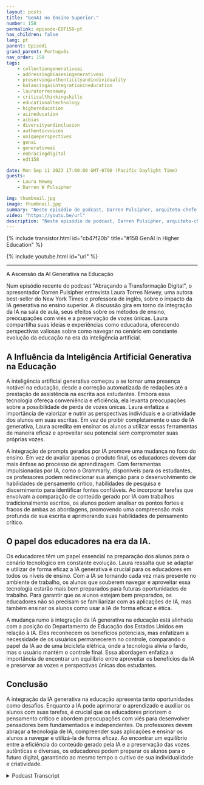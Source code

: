 ```yaml
---
layout: posts
title: "GenAI no Ensino Superior."
number: 158
permalink: episode-EDT158-pt
has_children: false
lang: pt
parent: Episodi
grand_parent: Português
nav_order: 158
tags:
    - collectiongenerativeai
    - addressingbiasesingenerativeai
    - preservingauthenticityandindividuality
    - balancingaiintegrationineducation
    - lauratorresnewey
    - criticalthinkingskills
    - educationaltechnology
    - highereducation
    - aiineducation
    - aibias
    - diversityandinclusion
    - authenticvoices
    - uniqueperspectives
    - genai
    - generativeai
    - embracingdigital
    - edt158

date: Mon Sep 11 2023 17:00:00 GMT-0700 (Pacific Daylight Time)
guests:
    - Laura Newey
    - Darren W Pulsipher

img: thumbnail.jpg
image: thumbnail.jpg
summary: "Neste episódio de podcast, Darren Pulsipher, arquiteto-chefe de soluções do setor público na Intel, entrevista Laura Torres Newey, autora best-seller do New York Times e professora universitária, sobre o impacto da inteligência artificial generativa no ensino superior. Este episódio aprofunda-se nos desafios e oportunidades apresentados pela integração da inteligência artificial generativa na sala de aula, destacando a necessidade de habilidades de pensamento crítico, as preocupações com viés e garantir a preservação de vozes únicas."
video: "https://youtu.be/url"
description: "Neste episódio de podcast, Darren Pulsipher, arquiteto-chefe de soluções do setor público na Intel, entrevista Laura Torres Newey, autora best-seller do New York Times e professora universitária, sobre o impacto da inteligência artificial generativa no ensino superior. Este episódio aprofunda-se nos desafios e oportunidades apresentados pela integração da inteligência artificial generativa na sala de aula, destacando a necessidade de habilidades de pensamento crítico, as preocupações com viés e garantir a preservação de vozes únicas."
---
```


<div>
{% include transistor.html id="cb47f20b" title="#158 GenAI in Higher Education" %}

{% include youtube.html id="url" %}
</div>

---

A Ascensão da AI Generativa na Educação

Num episódio recente do podcast "Abraçando a Transformação Digital", o apresentador Darren Pulsipher entrevista Laura Torres Newey, uma autora best-seller do New York Times e professora de inglês, sobre o impacto da IA generativa no ensino superior. A discussão gira em torno da integração da IA na sala de aula, seus efeitos sobre os métodos de ensino, preocupações com viés e a preservação de vozes únicas. Laura compartilha suas ideias e experiências como educadora, oferecendo perspectivas valiosas sobre como navegar no cenário em constante evolução da educação na era da inteligência artificial.

## A Influência da Inteligência Artificial Generativa na Educação

A inteligência artificial generativa começou a se tornar uma presença notável na educação, desde a correção automatizada de redações até a prestação de assistência na escrita aos estudantes. Embora essa tecnologia ofereça conveniência e eficiência, ela levanta preocupações sobre a possibilidade de perda de vozes únicas. Laura enfatiza a importância de valorizar e nutrir as perspectivas individuais e a criatividade dos alunos em suas escritas. Em vez de proibir completamente o uso de IA generativa, Laura acredita em ensinar os alunos a utilizar essas ferramentas de maneira eficaz e aproveitar seu potencial sem comprometer suas próprias vozes.

A integração de prompts gerados por IA promove uma mudança no foco do ensino. Em vez de avaliar apenas o produto final, os educadores devem dar mais ênfase ao processo de aprendizagem. Com ferramentas impulsionadas por IA, como o Grammarly, disponíveis para os estudantes, os professores podem redirecionar sua atenção para o desenvolvimento de habilidades de pensamento crítico, habilidades de pesquisa e discernimento para identificar fontes confiáveis. Ao incorporar tarefas que envolvam a comparação de conteúdo gerado por IA com trabalhos tradicionalmente escritos, os alunos podem analisar os pontos fortes e fracos de ambas as abordagens, promovendo uma compreensão mais profunda de sua escrita e aprimorando suas habilidades de pensamento crítico.

## O papel dos educadores na era da IA.

Os educadores têm um papel essencial na preparação dos alunos para o cenário tecnológico em constante evolução. Laura ressalta que se adaptar e utilizar de forma eficaz a IA generativa é crucial para os educadores em todos os níveis de ensino. Com a IA se tornando cada vez mais presente no ambiente de trabalho, os alunos que souberem navegar e aproveitar essa tecnologia estarão mais bem preparados para futuras oportunidades de trabalho. Para garantir que os alunos estejam bem preparados, os educadores não só precisam se familiarizar com as aplicações de IA, mas também ensinar os alunos como usar a IA de forma eficaz e ética.

A mudança rumo à integração da IA generativa na educação está alinhada com a posição do Departamento de Educação dos Estados Unidos em relação à IA. Eles reconhecem os benefícios potenciais, mas enfatizam a necessidade de os usuários permanecerem no controle, comparando o papel da IA ao de uma bicicleta elétrica, onde a tecnologia alivia o fardo, mas o usuário mantém o controle final. Essa abordagem enfatiza a importância de encontrar um equilíbrio entre aproveitar os benefícios da IA e preservar as vozes e perspectivas únicas dos estudantes.

## Conclusão

A integração da IA generativa na educação apresenta tanto oportunidades como desafios. Enquanto a IA pode aprimorar o aprendizado e auxiliar os alunos com suas tarefas, é crucial que os educadores priorizem o pensamento crítico e abordem preocupações com viés para desenvolver pensadores bem fundamentados e independentes. Os professores devem abraçar a tecnologia de IA, compreender suas aplicações e ensinar os alunos a navegar e utilizá-la de forma eficaz. Ao encontrar um equilíbrio entre a eficiência do conteúdo gerado pela IA e a preservação das vozes autênticas e diversas, os educadores podem preparar os alunos para o futuro digital, garantindo ao mesmo tempo o cultivo de sua individualidade e criatividade.



<details>
<summary> Podcast Transcript </summary>

<p></p>

</details>

